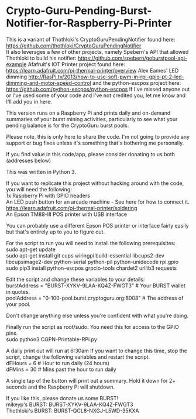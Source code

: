 # Crypto-Guru-Pending-Burst-Notifier-for-Raspberry-Pi-Printer
This is a variant of Thothloki's CryptoGuruPendingNotifier found here: https://github.com/thothloki/CryptoGuruPendingNotifier<br>
It also leverages a few of other projects, namely Spebern's API that allowed Thothloki to build his notifier: https://github.com/spebern/goburstpool-api-example Afafruit's IOT Printer project found here: https://learn.adafruit.com/pi-thermal-printer/overview Alex Eames' LED dimming http://RasPi.tv/2013/how-to-use-soft-pwm-in-rpi-gpio-pt-2-led-dimming-and-motor-speed-control   and the python-escpos project here: https://github.com/python-escpos/python-escpos If I've missed anyone out or I've used some of your code and I've not credited you, let me know and I'll add you in here.

This version runs on a Raspberry Pi and prints daily and on-demand summaries of your burst mining activities, particularly to see what your pending balance is for the CryptoGuru burst pools.

Please note, this is only here to share the code. I'm not going to provide any support or bug fixes unless it's something that's bothering me personally.

If you find value in this code/app, please consider donating to us both (addresses below)

This was written in Python 3.

If you want to replicate this project without hacking around with the code, you will need the following:<br>
1x Raspberry Pi with GPIO headers<br>
An LED push button for an arcade machine - See here for how to connect it. https://learn.adafruit.com/pi-thermal-printer/soldering<br>
An Epson TM88-III POS printer with USB interface

You can probably use a different Epson POS printer or interface fairly easily but that's entirely up to you to figure out.

For the script to run you will need to install the following prerequisites:<br>
sudo apt-get update<br>
sudo apt-get install git cups wiringpi build-essential libcups2-dev libcupsimage2-dev python-serial python-pil python-unidecode rpi.gpio<br>
sudo pip3 install python-escpos grpcio-tools chardet2 urllib3 requests

Edit the script and change these variables to your details:<br>
burstAddress = "BURST-XYKV-9LAA-KQ4Z-FWGT3" # Your BURST wallet in quotes.<br>
poolAddress  = "0-100-pool.burst.cryptoguru.org:8008" # The address of your pool.

Don't change anything else unless you're confident with what you're doing.

Finally run the script as root/sudo. You need this for access to the GPIO pins.<br>
sudo python3 CGPN-Printable-RPi.py

A daily print out will run at 6:30am If you want to change this time, stop the script, change the following variables and restart the script.<br>
dFHours      = 6     # Hour to run daily (24 hours)<br>
dFMins       = 30    # Mins past the hour to run daily

A single tap of the button will print out a summary. Hold it down for 2+ seconds and the Raspberry Pi will shutdown.

If you like this, please donate us some BURST!<br>
mikeyp's BURST: BURST-XYKV-9LAA-KQ4Z-FWGT3<br>
Thothloki's BURST: BURST-QCL8-NXGJ-L5WD-35KXA
